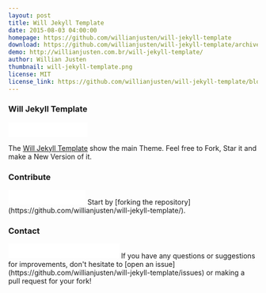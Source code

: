 ```yaml
---
layout: post
title: Will Jekyll Template
date: 2015-08-03 04:00:00
homepage: https://github.com/willianjusten/will-jekyll-template
download: https://github.com/willianjusten/will-jekyll-template/archive/master.zip
demo: http://willianjusten.com.br/will-jekyll-template/
author: Willian Justen
thumbnail: will-jekyll-template.png
license: MIT
license_link: https://github.com/willianjusten/will-jekyll-template/blob/master/LICENSE
---
```

### Will Jekyll Template
<iframe src="//ghbtns.com/github-btn.html?user=willianjusten&repo=will-jekyll-template&type=watch&count=true&size=large" allowtransparency="true" frameborder="0" scrolling="0" width="160px" height="30px"></iframe>





The [Will Jekyll Template](https://github.com/willianjusten/will-jekyll-template/) show the main Theme. Feel free to Fork, Star it and make a New Version of it. 

### Contribute
<iframe src="//ghbtns.com/github-btn.html?user=willianjusten&repo=will-jekyll-template&type=fork&count=true&size=large" allowtransparency="true" frameborder="0" scrolling="0" width="156px" height="30px"></iframe>
Start by [forking the repository](https://github.com/willianjusten/will-jekyll-template/).

### Contact
<iframe src="//ghbtns.com/github-btn.html?user=willianjusten&type=follow&count=true&size=large" allowtransparency="true" frameborder="0" scrolling="0" width="224px" height="30px"></iframe>
If you have any questions or suggestions for improvements, don't hesitate to [open an issue](https://github.com/willianjusten/will-jekyll-template/issues) or making a pull request for your fork!
